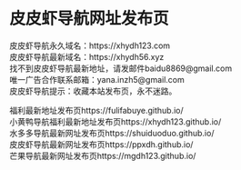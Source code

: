 <h1>皮皮虾导航网址发布页</h1>
皮皮虾导航永久域名：https://xhydh123.com</br>
皮皮虾导航最新域名：https://xhydh56.xyz</br>
找不到皮皮虾导航最新地址，请发邮件baidu8869@gmail.com</br>
唯一广告合作联系邮箱：yana.inzh5@gmail.com</br>
皮皮虾导航提示：收藏本站发布页，永不迷路。

福利最新地址发布页https://fulifabuye.github.io/</br>
小黄鸭导航福利最新地址发布页https://xhydh123.github.io/</br>
水多多导航最新网址发布页https://shuiduoduo.github.io/</br>
皮皮虾导航最新网址发布页https://ppxdh.github.io/</br>
芒果导航最新网址发布页https://mgdh123.github.io/
